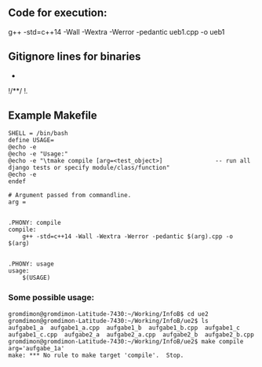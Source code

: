 ## Code for execution:
g++ -std=c++14 -Wall -Wextra -Werror -pedantic ueb1.cpp -o ueb1

## Gitignore lines for binaries
*
!/**/
!*.*


## Example Makefile
```
SHELL = /bin/bash
define USAGE=
@echo -e
@echo -e "Usage:"
@echo -e "\tmake compile [arg=<test_object>]               -- run all django tests or specify module/class/function"
@echo -e
endef

# Argument passed from commandline.
arg =


.PHONY: compile
compile:
    g++ -std=c++14 -Wall -Wextra -Werror -pedantic $(arg).cpp -o $(arg)


.PHONY: usage
usage:
    $(USAGE)
```

### Some possible usage:
```
gromdimon@gromdimon-Latitude-7430:~/Working/InfoB$ cd ue2
gromdimon@gromdimon-Latitude-7430:~/Working/InfoB/ue2$ ls
aufgabe1_a  aufgabe1_a.cpp  aufgabe1_b  aufgabe1_b.cpp  aufgabe1_c  aufgabe1_c.cpp  aufgabe2_a  aufgabe2_a.cpp  aufgabe2_b  aufgabe2_b.cpp
gromdimon@gromdimon-Latitude-7430:~/Working/InfoB/ue2$ make compile arg='aufgabe_1a'
make: *** No rule to make target 'compile'.  Stop.
```
